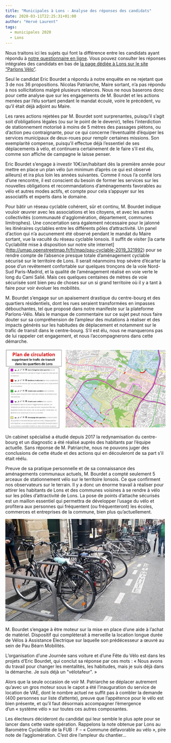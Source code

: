 ```yaml
---
title: "Municipales à Lons - Analyse des réponses des candidats"
date: 2020-03-11T22:25:31+01:00
author: "Hervé Laurent"
tags:
  - municipales 2020
  - Lons
---
```


Nous traitons ici les sujets qui font la différence entre les candidats ayant répondu à [notre questionnaire en ligne](https://municipales2020.parlons-velo.fr/q/25218). Vous pouvez consulter les réponses intégrales des candidats en bas de [la page dédiée à Lons sur le site “Parlons Vélo”](https://municipales2020.parlons-velo.fr/e/25218).

Seul le candidat Eric Bourdet a répondu à notre enquête en ne rejetant que 3 de nos 36 propositions. Nicolas Patriarche, Maire sortant, n’a pas répondu à nos sollicitations malgré plusieurs relances.
Nous ne nous baserons donc pour cette analyse que sur les engagements de M. Bourdet et les actions menées par l’élu sortant pendant le mandat écoulé, voire le précédent, vu qu’il était déjà adjoint au Maire.

Les rares actions rejetées par M. Bourdet sont surprenantes, puisqu’il s’agit soit d’obligations légales (ou sur le point de le devenir), telles l’interdiction de stationnement motorisé à moins de 5 mètres des passages piétons, ou d’action peu contraignante, pour ce qui concerne l’éventualité d’équiper les services municipaux de deux-roues pour remplir certaines missions. Son exemplarité compense, puisqu’il effectue déjà l’essentiel de ses déplacements à vélo, et continuera certainement de le faire s’il est élu, comme son affiche de campagne le laisse penser.

Eric Bourdet s’engage à investir 10€/an/habitant dès la première année pour mettre en place un plan vélo (un minimum d’après ce qui est observé ailleurs) et ira plus loin les années suivantes. Comme il nous l’a confié lors d’une rencontre, il est conscient du besoin de former les services sur les nouvelles obligations et recommandations d’aménagements favorables au vélo et autres modes actifs, et compte pour cela s’appuyer sur les associatifs et experts dans le domaine.

Pour bâtir un réseau cyclable cohérent, sûr et continu, M. Bourdet indique vouloir œuvrer avec les associations et les citoyens, et avec les autres collectivités (communauté d'agglomération, département, communes limitrophes). Une concertation sera également nécessaire pour le jalonné les itinéraires cyclables entre les différents pôles d’attractivité.
Un panel d’action qui n’a aucunement été observé pendant le mandat du Maire sortant, vue la vacuité du réseau cyclable lonsois. Il suffit de visiter [la carte Cyclabilité mise à disposition sur notre site internet] (http://umap.openstreetmap.fr/fr/map/pau-cyclable-2019_321992) pour se rendre compte de l’absence presque totale d’aménagement cyclable sécurisé sur le territoire de Lons. Il serait néanmoins trop sévère d’écarter la pose d’un revêtement confortable sur quelques tronçons de la voie Nord-Sud Paris-Madrid, et la qualité de l’aménagement réalisé en voie verte le long du Cami Salié. Mais ces quelques centaines de mètres de voie sécurisée sont bien peu de choses sur un si grand territoire où il y a tant à faire pour voir évoluer les mobilités.

M. Bourdet s’engage sur un apaisement drastique du centre-bourg et des quartiers résidentiels, dont les rues seraient transformées en impasses débouchantes, tel que proposé dans notre manifeste sur la plateforme Parlons-Vélo. Mais le manque de commentaire sur ce sujet peut nous faire douter sur sa compréhension de l’ampleur des mutations à réaliser et des impacts générés sur les habitudes de déplacement et notamment sur le trafic de transit dans le centre-bourg. S’il est élu, nous ne manquerons pas de lui rappeler cet engagement, et nous l’accompagnerons dans cette démarche.

![](plan_circulation.jpg)

Un cabinet spécialisé a étudié depuis 2017 la redynamisation du centre-bourg et un diagnostic a été réalisé auprès des habitants par l’équipe actuelle. Sans réponse de M. Patriarche, nous ne pouvons juger des conclusions de cette étude et des actions qui en découleront de sa part s’il était réélu.

Preuve de sa pratique personnelle et de sa connaissance des aménagements communaux actuels, M. Bourdet a compté seulement 5 arceaux de stationnement vélo sur le territoire lonsois. Ce que confirment nos observateurs sur le terrain. Il y a donc un énorme travail à réaliser pour attirer les habitants de Lons et des communes voisines à se rendre à vélo sur les pôles d’attractivité de Lons. La pose de points d’attache sécurisés est un maillon essentiel qui permettra de développer l’usage du vélo et profitera aux personnes qui fréquentent (ou fréquenteront) les écoles, commerces et entreprises de la commune, bien plus qu’actuellement.

![](stationnement.jpg)

M. Bourdet s’engage à être moteur sur la mise en place d’une aide à l’achat de matériel. Dispositif qui complèterait à merveille la location longue durée de Vélos à Assistance Electrique sur laquelle son prédécesseur a œuvré au sein de Pau Béarn Mobilités.

L’organisation d’une Journée sans voiture et d’une Fête du Vélo est dans les projets d’Eric Bourdet, qui conclut sa réponse par ces mots : « Nous avons du travail pour changer les mentalités, les habitudes, mais je suis déjà dans la démarche. Je suis déjà un "vélotafeur". » 

Alors que la seule occasion de voir M. Patriarche se déplacer autrement qu’avec un gros moteur sous le capot a été l’inauguration du service de location de VAE, dont le nombre actuel ne suffit pas à combler la demande (400 personnes sur liste d’attente), preuve que l’appétence pour le vélo est bien présente, et qu’il faut désormais accompagner l’émergence d’un « système vélo » sur toutes ces autres composantes.

Les électeurs décideront du candidat qui leur semble le plus apte pour se lancer dans cette vaste opération. Rappelons la note obtenue par Lons au Baromètre Cyclabilité de la FUB : F – « Commune défavorable au vélo », pire note de l’agglomération. C’est dire l’ampleur du chantier…
